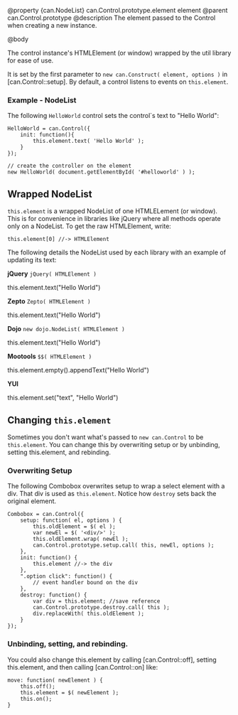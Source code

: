 @property {can.NodeList} can.Control.prototype.element element
@parent can.Control.prototype
@description The element passed to the Control when creating a new instance.

@body

The control instance's HTMLElement (or window) wrapped by the
util library for ease of use.

It is set by the first parameter to `new can.Construct( element, options )`
in [can.Control::setup].  By default, a control listens to events on `this.element`.

### Example - NodeList

The following `HelloWorld` control sets the control`s text to "Hello World":

	HelloWorld = can.Control({
		init: function(){
			this.element.text( 'Hello World' );
		}
	});

	// create the controller on the element
	new HelloWorld( document.getElementById( '#helloworld' ) );

## Wrapped NodeList

`this.element` is a wrapped NodeList of one HTMLELement (or window).  This
is for convenience in libraries like jQuery where all methods operate only on a
NodeList.  To get the raw HTMLElement, write:

	this.element[0] //-> HTMLElement

The following details the NodeList used by each library with
an example of updating its text:

__jQuery__ `jQuery( HTMLElement )`

 this.element.text("Hello World")

__Zepto__ `Zepto( HTMLElement )`

 this.element.text("Hello World")

__Dojo__ `new dojo.NodeList( HTMLElement )`

 this.element.text("Hello World")

__Mootools__ `$$( HTMLElement )`

 this.element.empty().appendText("Hello World")

__YUI__

 this.element.set("text", "Hello World")

## Changing `this.element`

Sometimes you don't want what's passed to `new can.Control`
to be `this.element`.  You can change this by overwriting
setup or by unbinding, setting this.element, and rebinding.

### Overwriting Setup

The following Combobox overwrites setup to wrap a
select element with a div.  That div is used
as `this.element`. Notice how `destroy` sets back the
original element.

	Combobox = can.Control({
		setup: function( el, options ) {
			this.oldElement = $( el );
			var newEl = $( '<div/>' );
			this.oldElement.wrap( newEl );
			can.Control.prototype.setup.call( this, newEl, options );
		},
		init: function() {
			this.element //-> the div
		},
		".option click": function() {
			// event handler bound on the div
		},
		destroy: function() {
			var div = this.element; //save reference
			can.Control.prototype.destroy.call( this );
			div.replaceWith( this.oldElement );
		}
	});

### Unbinding, setting, and rebinding.

You could also change this.element by calling
[can.Control::off], setting this.element, and
then calling [can.Control::on] like:

	move: function( newElement ) {
		this.off();
		this.element = $( newElement );
		this.on();
	}